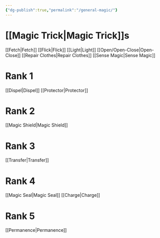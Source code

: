 ```yaml
---
{"dg-publish":true,"permalink":"/general-magic/"}
---
```


# [[Magic Trick\|Magic Trick]]s
[[Fetch\|Fetch]]
[[Flick\|Flick]]
[[Light\|Light]]
[[Open/Open-Close\|Open-Close]]
[[Repair Clothes\|Repair Clothes]]
[[Sense Magic\|Sense Magic]]

# Rank 1
[[Dispel\|Dispel]]
[[Protector\|Protector]]

# Rank 2
[[Magic Shield\|Magic Shield]]

# Rank 3
[[Transfer\|Transfer]]

# Rank 4
[[Magic Seal\|Magic Seal]]
[[Charge\|Charge]]

# Rank 5
[[Permanence\|Permanence]]

